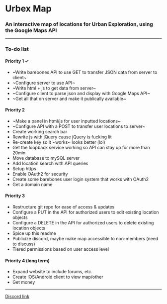 # Urbex Map
### An interactive map of locations for Urban Exploration, using the Google Maps API

------

### To-do list

#### Priority 1  ✓
  * ~Write barebones API to use GET to transfer JSON data from server to client~
  * ~Configure server to use API~
  * ~Write html + js to get data from server~
  * ~Configure client to parse json and display with Google Maps API~
  * ~Get all that on server and make it publically available~
  
#### Priority 2
  * ~Make a panel in html/js for user inputted locations~
  * ~Configure API with a POST to transfer user locations to server~
  * Create working search bar
  * Rewrite js with jQuery cause jQuery is fucking lit
  * Re-create key so it ~works~ looks better (lol)
  * Get the loopback service working so API can stay up for more than 20min
  * Move database to mySQL server
  * Add location search with API queries
  * Setup https
  * Enable OAuth2 for security
  * Create some barebones user login system that works with OAuth2
  * Get a domain name

#### Priority 3
  * Restructure git repo for ease of access & updates
  * Configure a PUT in the API for authorized users to edit existing location objects
  * Configure a DELETE in the API for authorized users to delete existing location objects
  * Spice up this readme
  * Publicize discord, maybe make map accessible to non-members (need to discuss)
  * Tiered permissions based on user access level

#### Priority 4 (long term)
  * Expand website to include forums, etc.
  * Create IOS/Android client to view map/other
  * Get money
  
------

[Discord link](https://discord.gg/PU9AdD4)
